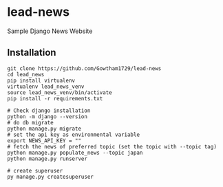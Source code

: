 # lead-news
Sample Django News Website

## Installation
```shell
git clone https://github.com/Gowtham1729/lead-news
cd lead_news
pip install virtualenv
virtualenv lead_news_venv
source lead_news_venv/bin/activate
pip install -r requirements.txt
```

```shell
# Check django installation
python -m django --version
# do db migrate
python manage.py migrate
# set the api key as environmental variable
export NEWS_API_KEY = ""
# fetch the news of preferred topic (set the topic with --topic tag)
python manage.py populate_news --topic japan
python manage.py runserver
```

```shell
# create superuser
py manage.py createsuperuser
```